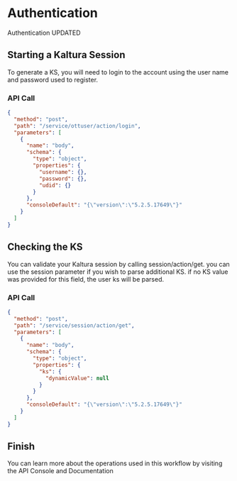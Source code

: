 <!--METADATA
{
  "summary": "This recipe will guide you through the steps necessary to create a Kaltura Session (ks)"
}
-->

# Authentication
Authentication UPDATED

## Starting a Kaltura Session
To generate a KS, you will need to login to the account using the user name and password used to register.

### API Call
```json
{
  "method": "post",
  "path": "/service/ottuser/action/login",
  "parameters": [
    {
      "name": "body",
      "schema": {
        "type": "object",
        "properties": {
          "username": {},
          "password": {},
          "udid": {}
        }
      },
      "consoleDefault": "{\"version\":\"5.2.5.17649\"}"
    }
  ]
}
```

## Checking the KS
You can validate your Kaltura session by calling session/action/get. you can use the session parameter if you wish to parse additional KS. if no KS value was provided for this field, the user ks will be parsed.

### API Call
```json
{
  "method": "post",
  "path": "/service/session/action/get",
  "parameters": [
    {
      "name": "body",
      "schema": {
        "type": "object",
        "properties": {
          "ks": {
            "dynamicValue": null
          }
        }
      },
      "consoleDefault": "{\"version\":\"5.2.5.17649\"}"
    }
  ]
}
```

## Finish
You can learn more about the operations used in this workflow by visiting the API Console and Documentation
